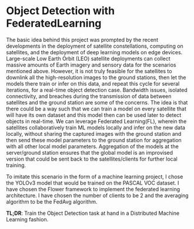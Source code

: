 # Object Detection with FederatedLearning

The basic idea behind this project was prompted by the recent developments in the deployment of satellite constellations, computing on satellites, and the deployment of deep learning models on edge devices. Large-scale Low Earth Orbit (LEO) satellite deployments can collect massive amounts of Earth imagery and sensory data for the scenarios mentioned above. However, it is not truly feasible for the satellites to downlink all the high-resolution images to the ground stations, then let the models there train or infer on this data, and repeat this cycle for several iterations, for a real-time object detection case. Bandwidth issues, isolated connectivity, and breaches during the transmission of data between satellites and the ground station are some of the concerns. The idea is that there could be a way such that we can train a model on every satellite that will have its own dataset and this model then can be used later to detect objects in real-time. We can leverage Federated Learning(FL), wherein the satellites collaboratively train ML models locally and infer on the new data locally, without sharing the captured images with the ground station and then send these model parameters to the ground station for aggregation with all other local model parameters. Aggregation of the models at the server/ground station ensures that the global model is an improvised version that could be sent back to the satellites/clients for further local training.

To imitate this scenario in the form of a machine learning project, I chose the YOLOv3 model that would be trained on the PASCAL VOC dataset. I have chosen the Flower framework to implement the federated learning architecture. I have chosen the number of clients to be 2 and the averaging algorithm to be the FedAvg algorithm.

**TL;DR**: Train the Object Detection task at hand in a Distributed Machine Learning fashion.
